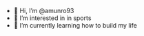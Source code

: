 - 👋 Hi, I’m @amunro93
- 👀 I’m interested in in sports 
- 🌱 I’m currently learning how to build my life

<!---
amunro93/amunro93 is a ✨ special ✨ repository because its `README.md` (this file) appears on your GitHub profile.
You can click the Preview link to take a look at your changes.
--->
